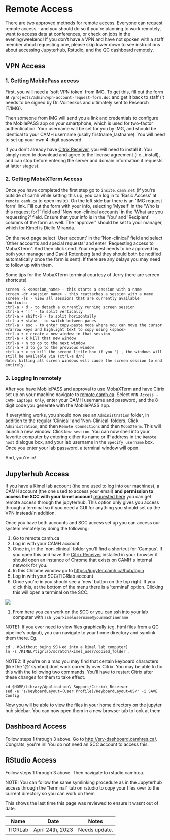 # Remote Access

There are two approved methods for remote access. Everyone can request remote access - and you should do so if you're planning to work remotely, want to access data at conferences, or check on jobs in the evening/weekend! If you don't have a VPN and have not spoken with a staff member about requesting one, please skip lower down to see instructions about accessing Jupyterhub, Rstudio, and the QC dashboard remotely.

## VPN Access

### 1. Getting MobilePass access

First, you will need a 'soft VPN token' from IMG. To get this, fill out the form at `/projects/admin/vpn-account-request-form.doc` and get it back to staff (it needs to be signed by Dr. Voineskos and ultimately sent to Research IT/IMG).

Then someone from IMG will send you a link and credentials to configure the MobilePASS app on your smartphone, which is used for two-factor authentication. Your username will be set for you by IMG, and should be identical to your CAMH username (usally firstname_lastname). You will need to set up your own 4-digit password.

If you don't already have [Citrix Receiver](https://www.citrix.com/products/receiver/), you will need to install it. You simply need to download and agree to the license agreement (i.e., install), and can stop before entering the server and domain information it requests at latter stages).

### 2. Getting MobaXTerm Access

Once you have completed the first step go to `insite.camh.net` (if you're outside of camh while setting this up, you can log in to 'Basic Access' at `remote.camh.ca` to open insite). On the left side bar there is an 'IMG request form' link. Fill out the form with your info, selecting 'Myself' in the 'Who is this request for?' field and 'New non-clinical accounts' in the 'What are you requesting?' field. Ensure that your info is in the 'You' and 'Recipient' columns of the form as well. The 'approver' should be set to your manager, which for Kimel is Dielle Miranda.

On the next page select 'User account' in the 'Non-clinical' field and select 'Other accounts and special requests' and enter 'Requesting access to MobaXTerm'. And then click send. Your request needs to be approved by both your manager and David Rotenberg (and they should both be notified automatically once the form is sent). If there are any delays you may need to follow up with them.

Some tips for the MobaXTerm terminal courtesy of Jerry (here are screen shortcuts)

```
screen -S <session_name> - this starts a session with a name
screen -dr <session_name> - this reattaches a session with a name
screen -ls - view all sessions that are currently available
shortcuts:
ctrl-a + d - to detach a currently running screen session
ctrl-a + '|' - to split vertically
ctrl-a + shift-S - to split horizontally
ctrl-a + <tab> - to switch between panes
ctrl-a + esc - to enter copy-paste mode where you can move the cursor w/arrow keys and highlight text to copy using <space>
ctrl-a + c create a new window in that session
ctrl-a + k kill that new window
ctrl-a + n to go to the next window
ctrl-a + d to go to the previous window
ctrl-a + x to kill the second little box if you '|', the windows will still be available via (ctrl-a d/n)
Note: killing all screen windows will cause the screen session to end entirely.
```

### 3. Logging in remotely

After you have MobilePASS and approval to use MobaXTerm and have Citrix set up on your machine navigate to [remote.camh.ca](remote.camh.ca). Select `VPN Access - CAMH Laptops Only`, enter your CAMH username and password, and the 8-digit code you generate with the MobilePASS app.

If everything works, you should now see an `Administration` folder, in addition to the regular 'Clinical' and 'Non-Clinical' folders. Click `Administration`, and then `Remote Connections` and then `MobaXTerm`. This will launch a new window. Click `New session`. You can now shell into your favorite computer by entering either its name or IP address in the `Remote host` dialogue box, and your lab username in the `Specify username` box. Once you enter your lab password, a terminal window will open.

And, you're in!

## Jupyterhub Access

If you have a Kimel lab account (the one used to log into our machines), a CAMH account (the one used to access your email) **and permission to access the SCC with your kimel account** [requested here](http://info2.camh.net/scc/index.php/Account) you can get remote access through the jupyterhub. This option only gives you access through a terminal so if you need a GUI for anything you should set up the VPN instead/in addition.

Once you have both accounts and SCC access set up you can access our system remotely by doing the following:

1. Go to remote.camh.ca
2. Log in with your CAMH account
3. Once in, in the 'non-clinical' folder you'll find a shortcut for 'Campus'. If you open this and have the [Citrix Receiver](https://www.citrix.com/products/receiver/) installed in your browser it should open an instance of Chrome that exists on CAMH's internal network for you.
4. In this Chrome window go to https://jupyter.camh.ca/hub/login
5. Log in with your SCC/TIGRlab account
6. Once you're in you should see a 'new' button on the top right. If you click this, at the bottom of the menu there is a 'terminal' option. Clicking this will open a terminal on the SCC.

![](../../_images/jupyter_terminal.png)

1. From here you can work on the SCC or you can ssh into your lab computer with `ssh yourkimelusername@yourmachinename`

NOTE1: If you ever need to view files graphically (eg. html files from a QC pipeline's output), you can navigate to your home directory and symlink them there.
Eg.

```
cd . #(without being SSH-ed into a kimel lab computer)
ln -s /KIMEL/tigrlab/scratch/kimel_user/copied_folder .
```

NOTE2: If you're on a mac you may find that certain keyboard characters (like the '@' symbol) dont work correctly over Citrix. You may be able to fix this with the following two commands. You'll have to restart Citrix after these changes for them to take effect.

```
cd $HOME/Library/Application\ Support/Citrix\ Receiver
sed -e 's/KeyboardLayout=(User Profile)/KeyboardLayout=US/' -i SAVE Config
```

Now you will be able to view the files in your home directory on the jupyter hub sidebar. You can now open them in a new browser tab to look at them.

## Dashboard Access

Follow steps 1 through 3 above. Go to http://srv-dashboard.camhres.ca/. Congrats, you're in! You do not need an SCC account to access this.

## RStudio Access

Follow steps 1 through 3 above. Then navigate to rstudio.camh.ca.

NOTE: You can follow the same symlinking procedure as in the Jupyterhub access through the "terminal" tab on rstudio to copy your files over to the current directory so you can work on them

<!-- sign-off-sheet:start -->
<!-- sign-off-cadence:1 year -->
This shows the last time this page was reviewed to ensure it wasnt out of date.

| Name | Date | Notes |
|------|------|-------|
| TIGRLab | April 24th, 2023 | Needs update. |
<!-- sign-off-sheet:end -->